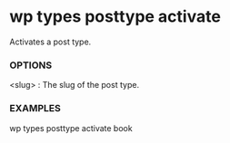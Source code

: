 # wp types posttype activate

Activates a post type.

### OPTIONS

&lt;slug&gt;
: The slug of the post type.

### EXAMPLES

   wp types posttype activate book


